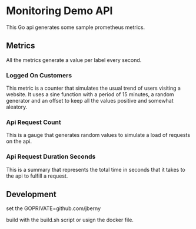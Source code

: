 # Monitoring Demo API

This Go api generates some sample prometheus metrics.

## Metrics
All the metrics generate a value per label every second.

### Logged On Customers
This metric is a counter that simulates the usual trend of users visiting a website.
It uses a sine function with a period of 15 minutes, a random generator and an offset 
to keep all the values positive and somewhat aleatory.

### Api Request Count
This is a gauge that generates random values to simulate a load of requests on the api.

### Api Request Duration Seconds
This is a summary that represents the total time in seconds that it takes to the api to fulfill a request.

## Development
set the GOPRIVATE=github.com/jberny

build with the build.sh script or usign the docker file.